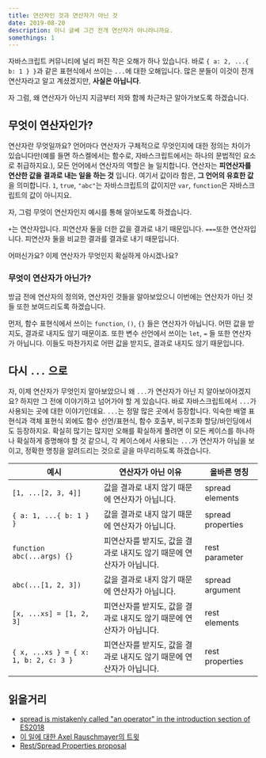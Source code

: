 ```yaml
---
title: 연산자인 것과 연산자가 아닌 것
date: 2019-08-20  
description: 아니 글쎄 그건 전개 연산자가 아니라니까요.
somethings: 1  
---
```


자바스크립트 커뮤니티에 널리 퍼진 작은 오해가 하나 있습니다.
바로 `{ a: 2, ...{ b: 1 } }`과 같은 표현식에서 쓰이는 `...`에 대한 오해입니다.
많은 분들이 이것이 전개 연산자라고 알고 계셨겠지만, **사실은 아닙니다**.

자 그럼, 왜 연산자가 아닌지 지금부터 저와 함께 차근차근 알아가보도록 하겠습니다.

## 무엇이 연산자인가?

연산자란 무엇일까요?
언어마다 연산자가 구체적으로 무엇인지에 대한 정의는 차이가 있습니다만(예를 들면 하스켈에서는 함수로, 자바스크립트에서는 하나의 문법적인 요소로 취급하지요.), 모든 언어에서 연산자의 역할은 늘 일치합니다.
연산자는 **피연산자를 연산한 값을 결과로 내는 일을 하는 것** 입니다.
여기서 값이라 함은, **그 언어의 유효한 값**을 의미합니다.
`1`, `true`, `"abc"`는 자바스크립트의 값이지만 `var`, `function`은 자바스크립트의 값이 아니지요.

자, 그럼 무엇이 연산자인지 예시를 통해 알아보도록 하겠습니다.

`+`는 연산자입니다. 피연산자 둘을 더한 값을 결과로 내기 때문입니다.
`===`또한 연산자입니다. 피연산자 둘을 비교한 결과를 결과로 내기 때문입니다.

어떠신가요? 이제 연산자가 무엇인지 확실하게 아시겠나요?

### 무엇이 연산자가 아닌가?

방금 전에 연산자의 정의와, 연산자인 것들을 알아보았으니 이번에는 연산자가 아닌 것들 또한 보여드리도록 하겠습니다.

먼저, 함수 표현식에서 쓰이는 `function`, `()`, `{}` 들은 연산자가 아닙니다.
어떤 값을 받지도, 결과로 내지도 않기 때문이죠.
또한 변수 선언에서 쓰이는 `let`, `=` 들 또한 연산자가 아닙니다.
이들도 마찬가지로 어떤 값을 받지도, 결과로 내지도 않기 때문입니다.

## 다시 `...` 으로

자, 이제 연산자가 무엇인지 알아보았으니 왜 `...`가 연산자가 아닌 지 알아보아야겠지요?
하지만 그 전에 이야기하고 넘어가야 할 게 있습니다.
바로 자바스크립트에서 `...`가 사용되는 곳에 대한 이야기인데요.
`...`는 정말 많은 곳에서 등장합니다.
익숙한 배열 표현식과 객체 표현식 외에도 함수 선언/표현식, 함수 호출부, 비구조화 할당/바인딩에서도 등장하지요.
확실히 많기는 많지만 오해를 확실하게 풀려면 이 모든 케이스를 하나하나 확실하게 증명해야 할 것 같으니, 각 케이스에서 사용되는 `...`가 연산자가 아님을 보이고, 정확한 명칭을 알려드리는 것으로 글을 마무리하도록 하겠습니다.

| 예시 | 연산자가 아닌 이유 | 올바른 명칭 |
|-----|----------------|----------|
| `[1, ...[2, 3, 4]]` | 값을 결과로 내지 않기 때문에 연산자가 아닙니다. | spread elements |
| `{ a: 1, ...{ b: 1 } }` | 값을 결과로 내지 않기 때문에 연산자가 아닙니다. | spread properties |
| `function abc(...args) {}` | 피연산자를 받지도, 값을 결과로 내지도 않기 때문에 연산자가 아닙니다. | rest parameter |
| `abc(...[1, 2, 3])` | 값을 결과로 내지 않기 때문에 연산자가 아닙니다. | spread argument |
| `[x, ...xs] = [1, 2, 3]` | 피연산자를 받지도, 값을 결과로 내지도 않기 때문에 연산자가 아닙니다. | rest elements |
| `{ x, ...xs } = { x: 1, b: 2, c: 3 }` | 피연산자를 받지도, 값을 결과로 내지도 않기 때문에 연산자가 아닙니다. | rest properties |

## 읽을거리

- [spread is mistakenly called "an operator" in the introduction section of ES2018](https://github.com/tc39/ecma262/issues/1295?fbclid=IwAR2KUWwgF7L-WmmlmG5oVHsb8g0QHozKrm8T1TdLWY3djN6ris5E4P-Pby8)  
- [이 일에 대한 Axel Rauschmayer의 트윗](https://twitter.com/rauschma/status/1101821812516839425)  
- [Rest/Spread Properties proposal](https://github.com/tc39/proposal-object-rest-spread)
